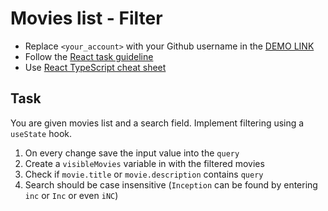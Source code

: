 # Movies list - Filter
- Replace `<your_account>` with your Github username in the
 [DEMO LINK](https://SeKaM0.github.io/react_movies-list-filter/)
- Follow the [React task guideline](https://github.com/mate-academy/react_task-guideline#react-tasks-guideline)
- Use [React TypeScript cheat sheet](https://mate-academy.github.io/fe-program/js/extra/react-typescript)

## Task
You are given movies list and a search field. Implement filtering using a `useState` hook.
1. On every change save the input value into the `query`
2. Create a `visibleMovies` variable in with the filtered movies
3. Check if `movie.title` or `movie.description` contains `query`
4. Search should be case insensitive (`Inception` can be found by entering `inc` or `Inc` or even `iNC`)
